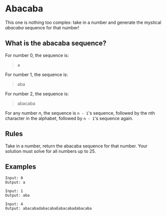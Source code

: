 # Abacaba

This one is nothing too complex: take in a number and generate the mystical _abacaba_ sequence for that number!

## What is the abacaba sequence?

For number 0, the sequence is:

> a

For number 1, the sequence is:

> aba

For number 2, the sequence is:

> abacaba

For any number _n_, the sequence is `n - 1`'s sequence, followed by the nth character in the alphabet, followed by `n - 1`'s sequence again.

## Rules

Take in a number, return the abacaba sequence for that number. Your solution must solve for all numbers up to 25.

## Examples

```
Input: 0
Output: a
```

```
Input: 1
Output: aba
```

```
Input: 4
Output: abacabadabacabaEabacabadabacaba
```
